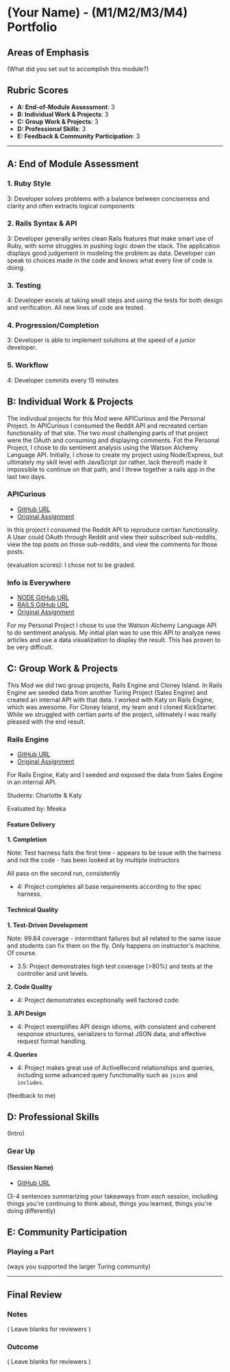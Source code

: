 # (Your Name) - (M1/M2/M3/M4) Portfolio

## Areas of Emphasis

(What did you set out to accomplish this module?)

## Rubric Scores

* **A: End-of-Module Assessment**: 3
* **B: Individual Work & Projects**: 3
* **C: Group Work & Projects**: 3
* **D: Professional Skills**: 3
* **E: Feedback & Community Participation**: 3

-----------------------

## A: End of Module Assessment

### 1. Ruby Style
3: Developer solves problems with a balance between conciseness and clarity and often extracts logical components
### 2. Rails Syntax & API
3: Developer generally writes clean Rails features that make smart use of Ruby, with some struggles in pushing logic down the stack. The application displays good judgement in modeling the problem as data. Developer can speak to choices made in the code and knows what every line of code is doing.
### 3. Testing
4: Developer excels at taking small steps and using the tests for both design and verification. All new lines of code are tested.
### 4. Progression/Completion
3: Developer is able to implement solutions at the speed of a junior developer.
### 5. Workflow
4: Developer commits every 15 minutes


## B: Individual Work & Projects

The individual projects for this Mod were APICurious and the Personal Project. In APICurious I consumed the Reddit API and recreated certian functionality of that site. The two most challenging parts of that project were the OAuth and consuming and displaying comments. Fot the Personal Project, I chose to do sentiment analysis using the Watson Alchemy Language API. Initially, I chose to create my project using Node/Express, but ultimately my skill level with JavaScript (or rather, lack thereof) made it impossible to continue on that path, and I threw together a rails app in the last two days. 

### APICurious

* [GitHub URL](https://github.com/CjMoore/apicurious)
* [Original Assignment](http://backend.turing.io/module3/projects/apicurious)

In this project I consumed the Reddit API to reproduce certian functionality. A User could OAuth through Reddit and view their subscribed sub-reddits, view the top posts on those sub-reddits, and view the comments for those posts. 

(evaluation scores): I chose not to be graded. 

### Info is Everywhere

* [NODE GitHub URL](https://github.com/CjMoore/info_is_everywhere)
* [RAILS GitHub URL](https://github.com/CjMoore/personal_project)
* [Original Assignment](http://backend.turing.io/module3/projects/self_directed_project)

For my Personal Project I chose to use the Watson Alchemy Language API to do sentiment analysis. My initial plan was to use this API to analyze news articles and use a data visualization to display the result. This has proven to be very difficult. 

## C: Group Work & Projects


This Mod we did two group projects, Rails Engine and Cloney Island. In Rails Engine we seeded data from another Turing Project (Sales Engine) and created an internal API with that data. I worked with Katy on Rails Engine, which was awesome. For Cloney Island, my team and I cloned KickStarter. While we struggled with certian parts of the project, ultimately I was really pleased with the end result. 

### Rails Engine

* [GitHub URL](https://github.com/CjMoore/rails_engine)
* [Original Assignment](http://backend.turing.io/module3/projects/rails_engine)

For Rails Engine, Katy and I seeded and exposed the data from Sales Engine in an internal API. 

Students: Charlotte & Katy  

Evaluated by: Meeka

#### Feature Delivery

**1. Completion**

Note: Test harness fails the first time - appears to be issue with the harness and not the code - has been looked at by multiple instructors

All pass on the second run, consistently

* 4: Project completes all base requirements according to the spec harness.

#### Technical Quality

**1. Test-Driven Development**

Note: 99.84 coverage - intermittant failures but all related to the same issue and students can fix them on the fly. Only happens on instructor's machine. Of course.

* 3.5: Project demonstrates high test coverage (>80%) and tests at the controller and unit levels.

**2. Code Quality**

* 4: Project demonstrates exceptionally well factored code.

**3. API Design**

* 4: Project exemplifies API design idioms, with consistent and coherent response structures, serializers to format JSON data, and effective request format handling.

**4. Queries**

* 4: Project makes great use of ActiveRecord relationships and queries, including some advanced query functionality such as `joins` and `includes`.

(feedback to me)

## D: Professional Skills
(Intro)

### Gear Up
#### (Session Name)

* [GitHub URL]()

(3-4 sentences summarizing your takeaways from _each_ session, including things you're continuing to think about, things you learned, things you're doing differently)

## E: Community Participation

### Playing a Part

(ways you supported the larger Turing community)

------------------

## Final Review

### Notes

( Leave blanks for reviewers )

### Outcome

( Leave blanks for reviewers )
